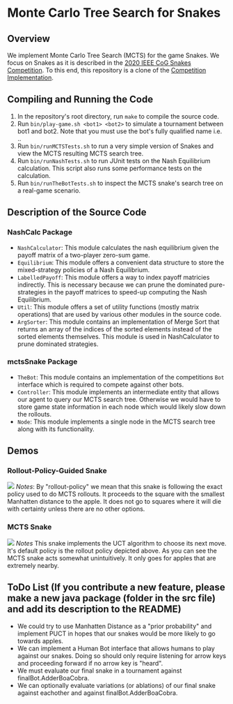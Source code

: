 # Monte Carlo Tree Search for Snakes

## Overview
We implement Monte Carlo Tree Search (MCTS) for the game Snakes. We focus on Snakes as it is described in the [2020 IEEE CoG Snakes Competition](https://sites.google.com/view/ai-snakes-game). To this end, this repository is a clone of the [Competition Implementation](https://www.google.com/url?q=https%3A%2F%2Fgithub.com%2FBeLuckyDaf%2Fsnakes-game-tutorial&sa=D&sntz=1&usg=AOvVaw2OiUQTt4ozAhKfQCXHweN7).

## Compiling and Running the Code
1. In the repository's root directory, run `make` to compile the source code.
2. Run `bin/play-game.sh <bot1> <bot2>` to simulate a tournament between bot1 and bot2. Note that you must use the bot's fully qualified name i.e. <packagename>.<classname>.
3. Run `bin/runMCTSTests.sh` to run a very simple version of Snakes and view the MCTS resulting MCTS search tree.
4. Run `bin/runNashTests.sh` to run JUnit tests on the Nash Equilibrium calculation. This script also runs some performance tests on the calculation.
5. Run `bin/runTheBotTests.sh` to inspect the MCTS snake's search tree on a real-game scenario.

## Description of the Source Code
### NashCalc Package
- `NashCalculator`: This module calculates the nash equilibrium given the payoff matrix of a two-player zero-sum game.
- `Equilibrium`: This module offers a convenient data structure to store the  mixed-strategy policies of a Nash Equilibrium.
- `LabelledPayoff`: This module offers a way to index payoff matricies indirectly. This is necessary because we can prune the dominated pure-strategies in the payoff matrices to speed-up computing the Nash Equilibrium.
- `Util`: This module offers a set of utility functions (mostly matrix operations) that are used by various other modules in the source code.
- `ArgSorter`: This module contains an implementation of Merge Sort that returns an array of the indices of the sorted elements instead of the sorted elements themselves. This module is used in NashCalculator to prune dominated strategies.


### mctsSnake Package
- `TheBot`: This module contains an implementation of the competitions `Bot` interface which is required to compete against other bots.
- `Controller`: This module implements an intermediate entity that allows our agent to query our MCTS search tree. Otherwise we would have to store game state information in each node which would likely slow down the rollouts.
- `Node`: This module implements a single node in the MCTS search tree along with its functionality.


## Demos
### Rollout-Policy-Guided Snake
![](demos/rollout-policy-demo.gif)
*Notes*: By "rollout-policy" we mean that this snake is following the exact policy used to do MCTS rollouts. It proceeds to the square with
  the smallest Manhatten distance to the apple. It does not go to squares where it will die with certainty unless there are no other options.

### MCTS Snake
![](demos/mcts-demo.gif)
*Notes* This snake implements the UCT algorithm to choose its next move. It's default policy is the rollout policy depicted above. As you can see the MCTS snake acts somewhat unintuitively. It only goes for apples that are extremely nearby.
  
## ToDo List (If you contribute a new feature, please make a new java package (folder in the src file) and add its description to the README)
- We could try to use Manhatten Distance as a "prior probability" and implement PUCT in hopes that our snakes would be more likely to go towards apples.
- We can implement a Human Bot interface that allows humans to play against our snakes. Doing so should only require listening for arrow keys and proceeding forward if no arrow key is "heard". 
- We must evaluate our final snake in a tournament against finalBot.AdderBoaCobra. 
- We can optionally evaluate variations (or ablations) of our final snake against eachother and against finalBot.AdderBoaCobra. 
 
